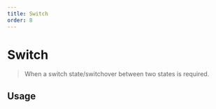 ```yaml
---
title: Switch
order: 8
---
```


# Switch

> When a switch state/switchover between two states is required.

## Usage
